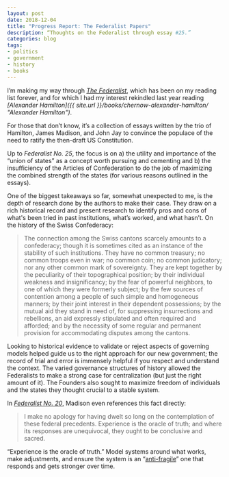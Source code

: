 ```yaml
---
layout: post
date: 2018-12-04
title: "Progress Report: The Federalist Papers"
description: “Thoughts on the Federalist through essay #25.”
categories: blog
tags:
- politics
- government
- history
- books
---
```


I’m making my way through _[The Federalist](https://www.goodreads.com/book/show/26722309-the-federalist-papers)_, which has been on my reading list forever, and for which I had my interest rekindled last year reading _[Alexander Hamilton]({{ site.url }}/books/chernow-alexander-hamilton/ "Alexander Hamilton")_.

For those that don’t know, it’s a collection of essays written by the trio of Hamilton, James Madison, and John Jay to convince the populace of the need to ratify the then-draft US Constitution.

Up to _Federalist No. 25_, the focus is on a) the utility and importance of the “union of states” as a concept worth pursuing and cementing and b) the insufficiency of the Articles of Confederation to do the job of maximizing the combined strength of the states (for various reasons outlined in the essays).

One of the biggest takeaways so far, somewhat unexpected to me, is the depth of research done by the authors to make their case. They draw on a rich historical record and present research to identify pros and cons of what's been tried in past institutions, what’s worked, and what hasn’t. On the history of the Swiss Confederacy:

> The connection among the Swiss cantons scarcely amounts to a confederacy; though it is sometimes cited as an instance of the stability of such institutions. They have no common treasury; no common troops even in war; no common coin; no common judicatory; nor any other common mark of sovereignty. They are kept together by the peculiarity of their topographical position; by their individual weakness and insignificancy; by the fear of powerful neighbors, to one of which they were formerly subject; by the few sources of contention among a people of such simple and homogeneous manners; by their joint interest in their dependent possessions; by the mutual aid they stand in need of, for suppressing insurrections and rebellions, an aid expressly stipulated and often required and afforded; and by the necessity of some regular and permanent provision for accommodating disputes among the cantons.

 Looking to historical evidence to validate or reject aspects of governing models helped guide us to the right approach for our new government; the record of trial and error is immensely helpful if you respect and understand the context. The varied governance structures of history allowed the Federalists to make a strong case for centralization (but just the right amount of it). The Founders also sought to maximize freedom of individuals and the states they thought crucial to a stable system.

In _[Federalist No. 20](https://www.congress.gov/resources/display/content/The+Federalist+Papers#TheFederalistPapers-20)_, Madison even references this fact directly:

> I make no apology for having dwelt so long on the contemplation of these federal precedents. Experience is the oracle of truth; and where its responses are unequivocal, they ought to be conclusive and sacred.

“Experience is the oracle of truth.” Model systems around what works, make adjustments, and ensure the system is an “[anti-fragile](https://en.wikipedia.org/wiki/Antifragility "Antifragility")” one that responds and gets stronger over time.

